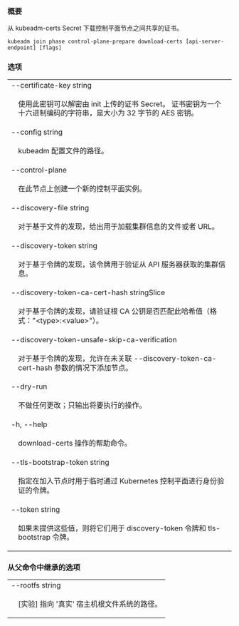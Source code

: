 <!--
### Synopsis
-->
### 概要

<!--
Download certificates shared among control-plane nodes from the kubeadm-certs Secret
-->
从 kubeadm-certs Secret 下载控制平面节点之间共享的证书。

```shell
kubeadm join phase control-plane-prepare download-certs [api-server-endpoint] [flags]
```

<!--
### Options
-->
### 选项

<table style="width: 100%; table-layout: fixed;">
<colgroup>
<col span="1" style="width: 10px;" />
<col span="1" />
</colgroup>
<tbody>

<tr>
<td colspan="2">--certificate-key string</td>
</tr>
<tr>
<td></td><td style="line-height: 130%; word-wrap: break-word;">
<p>
<!--
Use this key to decrypt the certificate secrets uploaded by init. The certificate key is a hex encoded string that is an AES key of size 32 bytes.
-->
使用此密钥可以解密由 init 上传的证书 Secret。
证书密钥为一个十六进制编码的字符串，是大小为 32 字节的 AES 密钥。
</p>
</td>
</tr>

<tr>
<td colspan="2">--config string</td>
</tr>
<tr>
<td></td><td style="line-height: 130%; word-wrap: break-word;">
<p>
<!--
Path to a kubeadm configuration file.
-->
kubeadm 配置文件的路径。
</p>
</td>
</tr>

<tr>
<td colspan="2">--control-plane</td>
</tr>
<tr>
<td></td><td style="line-height: 130%; word-wrap: break-word;">
<p>
<!--
Create a new control plane instance on this node
-->
在此节点上创建一个新的控制平面实例。
</p>
</td>
</tr>

<tr>
<td colspan="2">--discovery-file string</td>
</tr>
<tr>
<td></td><td style="line-height: 130%; word-wrap: break-word;">
<p>
<!--
For file-based discovery, a file or URL from which to load cluster information.
-->
对于基于文件的发现，给出用于加载集群信息的文件或者 URL。
</p>
</td>
</tr>

<tr>
<td colspan="2">--discovery-token string</td>
</tr>
<tr>
<td></td><td style="line-height: 130%; word-wrap: break-word;">
<p>
<!--
For token-based discovery, the token used to validate cluster information fetched from the API server.
-->
对于基于令牌的发现，该令牌用于验证从 API 服务器获取的集群信息。
</p>
</td>
</tr>

<tr>
<td colspan="2">--discovery-token-ca-cert-hash stringSlice</td>
</tr>
<tr>
<td></td><td style="line-height: 130%; word-wrap: break-word;">
<p>
<!--
For token-based discovery, validate that the root CA public key matches this hash (format: "&lt;type&gt;:&lt;value&gt;").
-->
对于基于令牌的发现，请验证根 CA 公钥是否匹配此哈希值（格式："&lt;type&gt;:&lt;value&gt;"）。
</p>
</td>
</tr>

<tr>
<td colspan="2">--discovery-token-unsafe-skip-ca-verification</td>
</tr>
<tr>
<td></td><td style="line-height: 130%; word-wrap: break-word;">
<p>
<!--
For token-based discovery, allow joining without --discovery-token-ca-cert-hash pinning.
-->
对于基于令牌的发现，允许在未关联 --discovery-token-ca-cert-hash 参数的情况下添加节点。
</p>
</td>
</tr>

<tr>
<td colspan="2">--dry-run</td>
</tr>
<tr>
<td></td><td style="line-height: 130%; word-wrap: break-word;">
<p>
<!--
Don't apply any changes; just output what would be done.
-->
不做任何更改；只输出将要执行的操作。
</p>
</td>
</tr>

<tr>
<td colspan="2">-h, --help</td>
</tr>
<tr>
<td></td><td style="line-height: 130%; word-wrap: break-word;">
<p>
<!--
help for download-certs
-->
download-certs 操作的帮助命令。
</p>
</td>
</tr>

<tr>
<td colspan="2">--tls-bootstrap-token string</td>
</tr>
<tr>
<td></td>
<td style="line-height: 130%; word-wrap: break-word;">
<p>
<!--
Specify the token used to temporarily authenticate with the Kubernetes Control Plane while joining the node.
-->
指定在加入节点时用于临时通过 Kubernetes 控制平面进行身份验证的令牌。
</p>
</td>
</tr>

<tr>
<td colspan="2">--token string</td>
</tr>
<tr>
<td></td>
<td style="line-height: 130%; word-wrap: break-word;">
<p>
<!--
Use this token for both discovery-token and tls-bootstrap-token when those values are not provided.
-->
如果未提供这些值，则将它们用于 discovery-token 令牌和 tls-bootstrap 令牌。
</p>
</td>
</tr>

</tbody>
</table>

<!--
### Options inherited from parent commands
-->
### 从父命令中继承的选项

<table style="width: 100%; table-layout: fixed;">
<colgroup>
<col span="1" style="width: 10px;" />
<col span="1" />
</colgroup>
<tbody>

<tr>
<td colspan="2">--rootfs string</td>
</tr>
<tr>
<td></td><td style="line-height: 130%; word-wrap: break-word;">
<p>
<!--
[EXPERIMENTAL] The path to the 'real' host root filesystem.
-->
[实验] 指向 '真实' 宿主机根文件系统的路径。
</p>
</td>
</tr>

</tbody>
</table>

